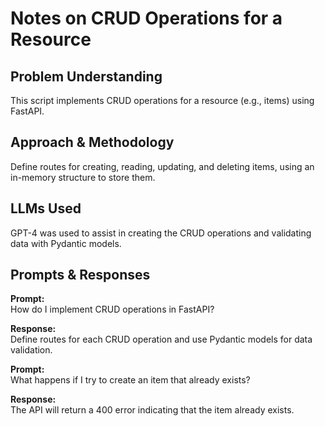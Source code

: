 # Notes on CRUD Operations for a Resource

## Problem Understanding
This script implements CRUD operations for a resource (e.g., items) using FastAPI.

## Approach & Methodology
Define routes for creating, reading, updating, and deleting items, using an in-memory structure to store them.

## LLMs Used
GPT-4 was used to assist in creating the CRUD operations and validating data with Pydantic models.

## Prompts & Responses
**Prompt:**  
How do I implement CRUD operations in FastAPI?

**Response:**  
Define routes for each CRUD operation and use Pydantic models for data validation.

**Prompt:**  
What happens if I try to create an item that already exists?

**Response:**  
The API will return a 400 error indicating that the item already exists.
